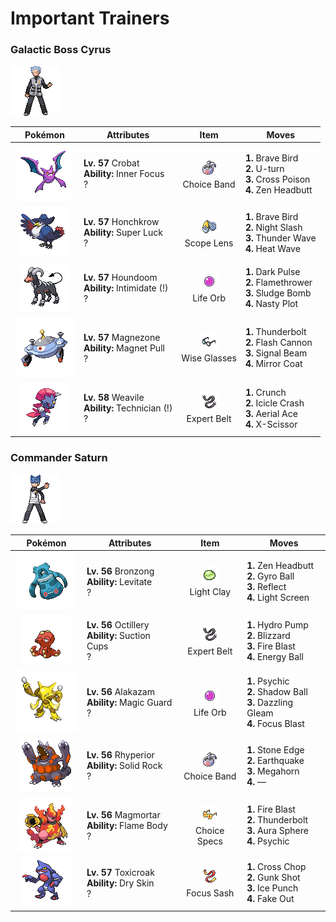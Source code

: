 # Important Trainers

### Galactic Boss Cyrus

![Galactic Boss Cyrus](../../assets/important_trainers/cyrus.png)

| Pokémon | Attributes | Item | Moves |
|:-------:|------------|:----:|-------|
| ![Crobat](../../assets/sprites/crobat/front.gif) | **Lv. 57** Crobat<br>**Ability:** <span class="tooltip" title="The Pokémon is protected from flinching.">Inner Focus</span><br>? | ![Choice Band](../../assets/items/choice_band.png "Choice Band")<br><span class="tooltip" title="An item to be held by a Pokémon. This headband ups Attack, but allows the use of only one kind of move.">Choice Band</span> | **1.** Brave Bird<br>**2.** U-turn<br>**3.** Cross Poison<br>**4.** Zen Headbutt |
| ![Honchkrow](../../assets/sprites/honchkrow/front.gif) | **Lv. 57** Honchkrow<br>**Ability:** <span class="tooltip" title="Heightens the critical-hit ratios of moves.">Super Luck</span><br>? | ![Scope Lens](../../assets/items/scope_lens.png "Scope Lens")<br><span class="tooltip" title="An item to be held by a Pokémon. It is a lens that boosts the holder’s critical-hit ratio.">Scope Lens</span> | **1.** Brave Bird<br>**2.** Night Slash<br>**3.** Thunder Wave<br>**4.** Heat Wave |
| ![Houndoom](../../assets/sprites/houndoom/front.gif) | **Lv. 57** Houndoom<br>**Ability:** <span class="tooltip" title="Lowers the foe’s Attack stat.">Intimidate (!)</span><br>? | ![Life Orb](../../assets/items/life_orb.png "Life Orb")<br><span class="tooltip" title="An item to be held by a Pokémon. It boosts the power of moves, but at the cost of some HP on each hit.">Life Orb</span> | **1.** Dark Pulse<br>**2.** Flamethrower<br>**3.** Sludge Bomb<br>**4.** Nasty Plot |
| ![Magnezone](../../assets/sprites/magnezone/front.gif) | **Lv. 57** Magnezone<br>**Ability:** <span class="tooltip" title="Prevents Steel-type Pokémon from escaping.">Magnet Pull</span><br>? | ![Wise Glasses](../../assets/items/wise_glasses.png "Wise Glasses")<br><span class="tooltip" title="An item to be held by a Pokémon. It is a thick pair of glasses that slightly boosts the power of special moves.">Wise Glasses</span> | **1.** Thunderbolt<br>**2.** Flash Cannon<br>**3.** Signal Beam<br>**4.** Mirror Coat |
| ![Weavile](../../assets/sprites/weavile/front.gif) | **Lv. 58** Weavile<br>**Ability:** <span class="tooltip" title="Powers up the Pokémon’s weaker moves.">Technician (!)</span><br>? | ![Expert Belt](../../assets/items/expert_belt.png "Expert Belt")<br><span class="tooltip" title="An item to be held by a Pokémon. It is a well-worn belt that slightly boosts the power of supereffective moves.">Expert Belt</span> | **1.** Crunch<br>**2.** Icicle Crash<br>**3.** Aerial Ace<br>**4.** X-Scissor |


### Commander Saturn

![Commander Saturn](../../assets/important_trainers/saturn.png)

| Pokémon | Attributes | Item | Moves |
|:-------:|------------|:----:|-------|
| ![Bronzong](../../assets/sprites/bronzong/front.gif) | **Lv. 56** Bronzong<br>**Ability:** <span class="tooltip" title="Gives full immunity to all Ground-type moves.">Levitate</span><br>? | ![Light Clay](../../assets/items/light_clay.png "Light Clay")<br><span class="tooltip" title="A Pokémon hold item that extends the duration of barrier moves like Light Screen and Reflect used by the holder.">Light Clay</span> | **1.** Zen Headbutt<br>**2.** Gyro Ball<br>**3.** Reflect<br>**4.** Light Screen |
| ![Octillery](../../assets/sprites/octillery/front.gif) | **Lv. 56** Octillery<br>**Ability:** <span class="tooltip" title="Negates moves that force switching out.">Suction Cups</span><br>? | ![Expert Belt](../../assets/items/expert_belt.png "Expert Belt")<br><span class="tooltip" title="An item to be held by a Pokémon. It is a well-worn belt that slightly boosts the power of supereffective moves.">Expert Belt</span> | **1.** Hydro Pump<br>**2.** Blizzard<br>**3.** Fire Blast<br>**4.** Energy Ball |
| ![Alakazam](../../assets/sprites/alakazam/front.gif) | **Lv. 56** Alakazam<br>**Ability:** <span class="tooltip" title="The Pokémon only takes damage from attacks.">Magic Guard</span><br>? | ![Life Orb](../../assets/items/life_orb.png "Life Orb")<br><span class="tooltip" title="An item to be held by a Pokémon. It boosts the power of moves, but at the cost of some HP on each hit.">Life Orb</span> | **1.** Psychic<br>**2.** Shadow Ball<br>**3.** Dazzling Gleam<br>**4.** Focus Blast |
| ![Rhyperior](../../assets/sprites/rhyperior/front.gif) | **Lv. 56** Rhyperior<br>**Ability:** <span class="tooltip" title="Powers down super­ effective moves.">Solid Rock</span><br>? | ![Choice Band](../../assets/items/choice_band.png "Choice Band")<br><span class="tooltip" title="An item to be held by a Pokémon. This headband ups Attack, but allows the use of only one kind of move.">Choice Band</span> | **1.** Stone Edge<br>**2.** Earthquake<br>**3.** Megahorn<br>**4.** — |
| ![Magmortar](../../assets/sprites/magmortar/front.gif) | **Lv. 56** Magmortar<br>**Ability:** <span class="tooltip" title="Contact with the Pokémon may burn the foe.">Flame Body</span><br>? | ![Choice Specs](../../assets/items/choice_specs.png "Choice Specs")<br><span class="tooltip" title="An item to be held by a Pokémon. These distinctive glasses boost Sp. Atk, but allow only one kind of move to be used.">Choice Specs</span> | **1.** Fire Blast<br>**2.** Thunderbolt<br>**3.** Aura Sphere<br>**4.** Psychic |
| ![Toxicroak](../../assets/sprites/toxicroak/front.gif) | **Lv. 57** Toxicroak<br>**Ability:** <span class="tooltip" title="Reduces HP if it is hot. Water restores HP.">Dry Skin</span><br>? | ![Focus Sash](../../assets/items/focus_sash.png "Focus Sash")<br><span class="tooltip" title="An item to be held by a Pokémon. If it has full HP, the holder will endure one potential KO attack, leaving 1 HP.">Focus Sash</span> | **1.** Cross Chop<br>**2.** Gunk Shot<br>**3.** Ice Punch<br>**4.** Fake Out |


